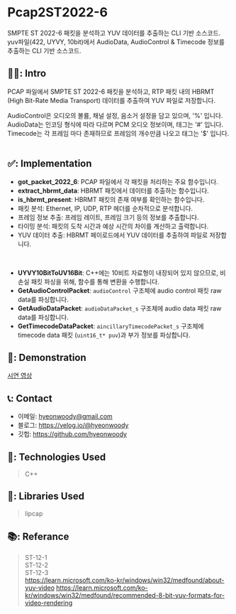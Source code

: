 # Pcap2ST2022-6
SMPTE ST 2022-6 패킷을 분석하고 YUV 데이터를 추출하는 CLI 기반 소스코드.
yuv파일(422, UYVY, 10bit)에서 AudioData, AudioControl & Timecode 정보를 추출하는 CLI 기반 소스코드.



## 🧑‍💻: Intro
PCAP 파일에서 SMPTE ST 2022-6 패킷을 분석하고, 
RTP 패킷 내의 HBRMT (High Bit-Rate Media Transport) 데이터를 추출하여 YUV 파일로 저장합니다. 

AudioControl은 오디오의 볼륨, 채널 설정, 음소거 설정을 담고 있으며, '%' 입니다.</br>
AudioData는 인코딩 형식에 따라 다르며 PCM 오디오 정보이며, 태그는 '#' 입니다.</br>
Timecode는 각 프레임 마다 존재하므로 프레임의 개수만큼 나오고 태그는 '$' 입니다.</br>
</br>

## ✅: Implementation 
- **got_packet_2022_6**: PCAP 파일에서 각 패킷을 처리하는 주요 함수입니다.
- **extract_hbrmt_data**: HBRMT 패킷에서 데이터를 추출하는 함수입니다.
- **is_hbrmt_present**: HBRMT 패킷의 존재 여부를 확인하는 함수입니다.
- 패킷 분석: Ethernet, IP, UDP, RTP 헤더를 순차적으로 분석합니다.
- 프레임 정보 추출: 프레임 레이트, 프레임 크기 등의 정보를 추출합니다.
- 타이밍 분석: 패킷의 도착 시간과 예상 시간의 차이를 계산하고 출력합니다.
- YUV 데이터 추출: HBRMT 페이로드에서 YUV 데이터를 추출하여 파일로 저장합니다.
  
</br>

- **UYVY10BitToUV16Bit**: C++에는 10비트 자료형이 내장되어 있지 않으므로, 비손실 패킷 파싱을 위해, 함수를 통해 변환을 수행합니다.
- **GetAudioControlPacket**: `audioControl` 구조체에 audio control 패킷 raw data를 파싱합니다.
- **GetAudioDataPacket**: `audioDataPacket_s` 구조체에 audio data 패킷 raw data를 파싱합니다.
- **GetTimecodeDataPacket**: `aincillaryTimecodePacket_s` 구조체에 timecode data 패킷 (`uint16_t* puv`)과 부가 정보를 파싱합니다.


## 🎥: Demonstration
[시연 영상](https://youtu.be/lxQEEoyy_Og)

## 📞: Contact
- 이메일: hyeonwoody@gmail.com
- 블로그: https://velog.io/@hyeonwoody
- 깃헙: https://github.com/hyeonwoody

## 🧱: Technologies Used
>C++


## 📖: Libraries Used
>lipcap

## 📚: Referance
>ST-12-1</br>
>ST-12-2</br>
>ST-12-3</br>
>https://learn.microsoft.com/ko-kr/windows/win32/medfound/about-yuv-video
>https://learn.microsoft.com/ko-kr/windows/win32/medfound/recommended-8-bit-yuv-formats-for-video-rendering
